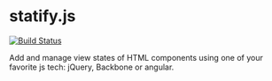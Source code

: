 statify.js
===========
[![Build Status](https://travis-ci.org/bsabadach/statify.png?branch=master)](https://travis-ci.org/bsabadach/statify)

Add and manage view states of HTML components using one of your favorite js tech: jQuery, Backbone or angular.
